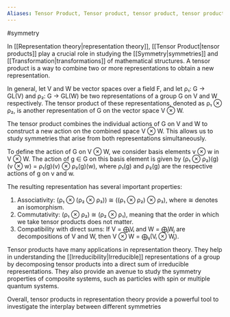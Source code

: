 ```yaml
---
Aliases: Tensor Product, Tensor product, tensor product, tensor products
---
```

#symmetry

In [[Representation theory|representation theory]], [[Tensor Product|tensor products]] play a crucial role in studying the [[Symmetry|symmetries]] and [[Transformation|transformations]] of mathematical structures. A tensor product is a way to combine two or more representations to obtain a new representation.

In general, let V and W be vector spaces over a field F, and let ρ₁: G → GL(V) and ρ₂: G → GL(W) be two representations of a group G on V and W respectively. The tensor product of these representations, denoted as ρ₁ ⊗ ρ₂, is another representation of G on the vector space V ⊗ W.

The tensor product combines the individual actions of G on V and W to construct a new action on the combined space V ⊗ W. This allows us to study symmetries that arise from both representations simultaneously.

To define the action of G on V ⊗ W, we consider basis elements v ⊗ w in V ⊗ W. The action of g ∈ G on this basis element is given by (ρ₁ ⊗ ρ₂)(g)(v ⊗ w) = ρ₁(g)(v) ⊗ ρ₂(g)(w), where ρ₁(g) and ρ₂(g) are the respective actions of g on v and w.

The resulting representation has several important properties:

1. Associativity: (ρ₁ ⊗ (ρ₂ ⊗ ρ₃)) ≅ ((ρ₁ ⊗ ρ₂) ⊗ ρ₃), where ≅ denotes an isomorphism.
2. Commutativity: (ρ₁ ⊗ ρ₂) ≅ (ρ₂ ⊗ ρ₁), meaning that the order in which we take tensor products does not matter.
3. Compatibility with direct sums: If V = ⨁ᵢVᵢ and W = ⨁ⱼWⱼ are decompositions of V and W, then V ⊗ W = ⨁ᵢⱼ(Vᵢ ⊗ Wⱼ).

Tensor products have many applications in representation theory. They help in understanding the [[Irreducibility|Irreducible]] representations of a group by decomposing tensor products into a direct sum of irreducible representations. They also provide an avenue to study the symmetry properties of composite systems, such as particles with spin or multiple quantum systems.

Overall, tensor products in representation theory provide a powerful tool to investigate the interplay between different symmetries